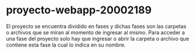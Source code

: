 # proyecto-webapp-20002189

El proyecto se encuentra dividido en fases y dichas fases son las carpetas o archivos que se miran al momento de ingresar al mismo.
Para acceder a una fase del proyecto solo hay que ingresar o abrir la carpeta o archivo que contiene esta fase la cual lo indica en su nombre.

